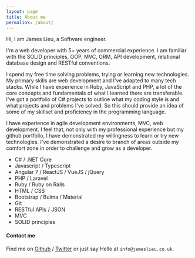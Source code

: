 ```yaml
---
layout: page
title: About me
permalink: /about/
---
```


Hi, I am James Lieu, a Software engineer.

I'm a web developer with 5+ years of commercial experience. I am familiar with the SOLID principles, OOP, MVC, ORM, API development, relational database design and RESTful conventions.

I spend my free time solving problems, trying or learning new technologies.  My primary skills are web development and I've adapted to many tech stacks. While I have experience in Ruby, JavaScript and PHP, a lot of the core concepts and fundamentals of what I learned there are transferable. I've got a portfolio of C# projects to outline what my coding style is and what projects and problems I've solved. So this should provide an idea of some of my skillset and proficiency in the programming language.

I have experience in agile development environments, MVC, web development. I feel that, not only with my professional experience but my github portfolio, I have demonstrated my willingness to learn or try new technologies. I've demonstrated a desire to branch of areas outside my comfort zone in order to challenge and grow as a developer.


- C# / .NET Core
- Javascript / Typescript
- Angular 7 / ReactJS / VueJS / jQuery
- PHP / Laravel
- Ruby / Ruby on Rails
- HTML / CSS
- Bootstrap / Bulma / Material
- Git
- RESTful APIs / JSON
- MVC
- SOLID principles


#### Contact me

Find me on [Github][github] / [Twitter][Twitter] or just say Hello at
`info@jameslieu.co.uk`.


[github]: https://github.com/jameslieu
[twitter]: https://twitter.com/J_lieu
